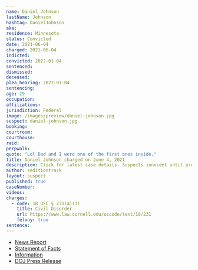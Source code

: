 ```yaml
---
name: Daniel Johnson
lastName: Johnson
hashtag: DanielJohnson
aka:
residence: Minnesota
status: Convicted
date: 2021-06-04
charged: 2021-06-04
indicted:
convicted: 2022-01-04
sentenced:
dismissed:
deceased:
plea_hearing: 2022-01-04
sentencing:
age: 29
occupation:
affiliations:
jurisdiction: Federal
image: /images/preview/daniel-johnson.jpg
suspect: daniel-johnson.jpg
booking:
courtroom:
courthouse:
raid:
perpwalk:
quote: "Lol Dad and I were one of the first ones inside."
title: Daniel Johnson charged on June 4, 2021
description: Click for latest case details. Suspects innocent until proven guilty.
author: seditiontrack
layout: suspect
published: true
caseNumber:
videos:
charges:
  - code: 18 USC § 231(a)(3)
    title: Civil Disorder
    url: https://www.law.cornell.edu/uscode/text/18/231
    felony: true
sentence:
---
```


- [News Report](https://www.kaaltv.com/austin-minnesota-news/austin-man-arrested-in-connection-to-capitol-riots-in-january/6137943/)
- [Statement of Facts](https://www.justice.gov/usao-dc/case-multi-defendant/file/1403436/download)
- [Information](https://extremism.gwu.edu/sites/g/files/zaxdzs2191/f/Daryl%20and%20Daniel%20Johnson%20Information.pdf)
- [DOJ Press Release](https://www.justice.gov/usao-dc/pr/father-and-son-plead-guilty-felony-charges-offenses-committed-during-jan-6-capitol-breach)
